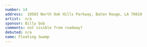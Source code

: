 ```yaml
---
number: 14
address:  10503 North Oak Hills Parkway, Baton Rouge, LA 70810
artist:  n/a
sponsor: Billy bob
comments: not visible from roadway?
debuted: n/a
name: Floating Swamp
---
```

